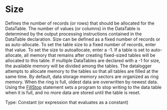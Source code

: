 # Size

Defines the number of records (or rows) that should be allocated for the DataTable. The number of values (or columns) in the DataTable is determined by the output processing instructions contained in the DataTable declaration. Size can be defined as a fixed number of records or as auto-allocate. To set the table size to a fixed number of records, enter that value. To set the size to autoallocate, enter a -1. If a table is set to auto-allocate, all memory that remains after creating fixed-sized tables will be allocated to this table. If multiple DataTables are declared with a -1 for size, the available memory will be divided among the tables. The datalogger attempts to allocate memory to the tables so that all tables are filled at the same time. By default, data storage memory sectors are organized as ring memory. When the ring is full, oldest data are overwritten by newest data. Using the [FillStop](../Instructions/fillstop.md) statement sets a program to stop writing to the data table when it is full, and no more data are stored until the table is reset.

Type: Constant (or expression that evaluates as a constant)
